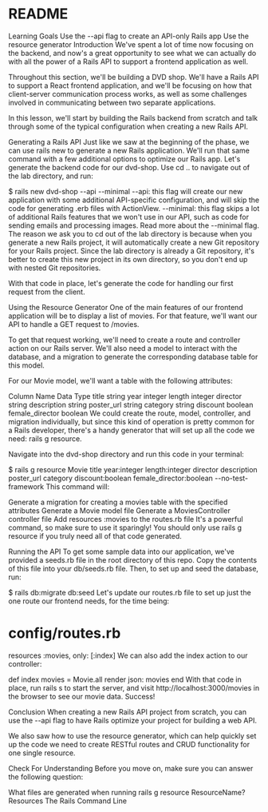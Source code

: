# README

Learning Goals
Use the --api flag to create an API-only Rails app
Use the resource generator
Introduction
We've spent a lot of time now focusing on the backend, and now's a great opportunity to see what we can actually do with all the power of a Rails API to support a frontend application as well.

Throughout this section, we'll be building a DVD shop. We'll have a Rails API to support a React frontend application, and we'll be focusing on how that client-server communication process works, as well as some challenges involved in communicating between two separate applications.

In this lesson, we'll start by building the Rails backend from scratch and talk through some of the typical configuration when creating a new Rails API.

Generating a Rails API
Just like we saw at the beginning of the phase, we can use rails new to generate a new Rails application. We'll run that same command with a few additional options to optimize our Rails app. Let's generate the backend code for our dvd-shop. Use cd .. to navigate out of the lab directory, and run:

$ rails new dvd-shop --api --minimal
--api: this flag will create our new application with some additional API-specific configuration, and will skip the code for generating .erb files with ActionView.
--minimal: this flag skips a lot of additional Rails features that we won't use in our API, such as code for sending emails and processing images. Read more about the --minimal flag.
The reason we ask you to cd out of the lab directory is because when you generate a new Rails project, it will automatically create a new Git repository for your Rails project. Since the lab directory is already a Git repository, it's better to create this new project in its own directory, so you don't end up with nested Git repositories.

With that code in place, let's generate the code for handling our first request from the client.

Using the Resource Generator
One of the main features of our frontend application will be to display a list of movies. For that feature, we'll want our API to handle a GET request to /movies.

To get that request working, we'll need to create a route and controller action on our Rails server. We'll also need a model to interact with the database, and a migration to generate the corresponding database table for this model.

For our Movie model, we'll want a table with the following attributes:

Column Name	Data Type
title	string
year	integer
length	integer
director	string
description	string
poster_url	string
category	string
discount	boolean
female_director	boolean
We could create the route, model, controller, and migration individually, but since this kind of operation is pretty common for a Rails developer, there's a handy generator that will set up all the code we need: rails g resource.

Navigate into the dvd-shop directory and run this code in your terminal:

$ rails g resource Movie title year:integer length:integer director description poster_url category discount:boolean female_director:boolean --no-test-framework
This command will:

Generate a migration for creating a movies table with the specified attributes
Generate a Movie model file
Generate a MoviesController controller file
Add resources :movies to the routes.rb file
It's a powerful command, so make sure to use it sparingly! You should only use rails g resource if you truly need all of that code generated.

Running the API
To get some sample data into our application, we've provided a seeds.rb file in the root directory of this repo. Copy the contents of this file into your db/seeds.rb file. Then, to set up and seed the database, run:

$ rails db:migrate db:seed
Let's update our routes.rb file to set up just the one route our frontend needs, for the time being:

# config/routes.rb
resources :movies, only: [:index]
We can also add the index action to our controller:

def index
  movies = Movie.all
  render json: movies
end
With that code in place, run rails s to start the server, and visit http://localhost:3000/movies in the browser to see our movie data. Success!

Conclusion
When creating a new Rails API project from scratch, you can use the --api flag to have Rails optimize your project for building a web API.

We also saw how to use the resource generator, which can help quickly set up the code we need to create RESTful routes and CRUD functionality for one single resource.

Check For Understanding
Before you move on, make sure you can answer the following question:

What files are generated when running rails g resource ResourceName?
Resources
The Rails Command Line
